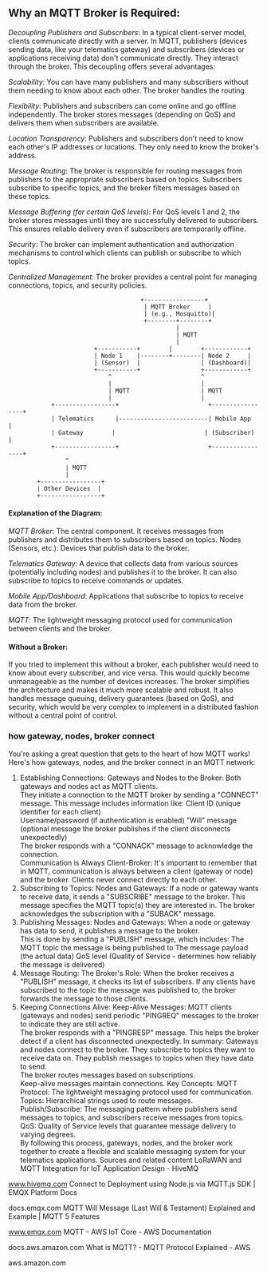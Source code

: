 
## Why an MQTT Broker is Required:
*Decoupling Publishers and Subscribers*: In a typical client-server model, clients communicate directly with a server. In MQTT, publishers (devices sending data, like your telematics gateway) and subscribers (devices or applications receiving data) don't communicate directly. They interact through the broker. This decoupling offers several advantages:

*Scalability*: You can have many publishers and many subscribers without them needing to know about each other. The broker handles the routing.

*Flexibility*: Publishers and subscribers can come online and go offline independently. The broker stores messages (depending on QoS) and delivers them when subscribers are available.

*Location Transparency*: Publishers and subscribers don't need to know each other's IP addresses or locations. They only need to know the broker's address.

*Message Routing*: The broker is responsible for routing messages from publishers to the appropriate subscribers based on topics. Subscribers subscribe to specific topics, and the broker filters messages based on these topics.

*Message Buffering (for certain QoS levels)*: For QoS levels 1 and 2, the broker stores messages until they are successfully delivered to subscribers. This ensures reliable delivery even if subscribers are temporarily offline.

*Security*: The broker can implement authentication and authorization mechanisms to control which clients can publish or subscribe to which topics.

*Centralized Management*: The broker provides a central point for managing connections, topics, and security policies.

```Diagram:
                                     +-----------------+
                                      | MQTT Broker     |
                                      | (e.g., Mosquitto)|
                                      +--------+--------+
                                               |
                                               | MQTT
                                               |
                        +-----------+        |        +------------+
                        | Node 1    |--------+--------| Node 2     |
                        | (Sensor)  |                 | (Dashboard)|
                        +-----------+                 +------------+
                            ^                         ^
                            |                         |
                            | MQTT                    | MQTT
                            |                         |
            +-----------------+                         +-----------------+
            | Telematics      |-------------------------| Mobile App     |
            | Gateway        |                         | (Subscriber)    |
            +-----------------+                         +-----------------+
                ^
                | MQTT
                |
        +-----------------+
        | Other Devices  |
        +-----------------+
```

#### Explanation of the Diagram:
*MQTT Broker*: The central component. It receives messages from publishers and distributes them to subscribers based on topics.
Nodes (Sensors, etc.): Devices that publish data to the broker.

*Telematics Gateway*: A device that collects data from various sources (potentially including nodes) and publishes it to the broker. It can also subscribe to topics to receive commands or updates.

*Mobile App/Dashboard*: Applications that subscribe to topics to receive data from the broker.

*MQTT*: The lightweight messaging protocol used for communication between clients and the broker.

#### Without a Broker:
If you tried to implement this without a broker, each publisher would need to know about every subscriber, and vice versa. This would quickly become unmanageable as the number of devices increases. The broker simplifies the architecture and makes it much more scalable and robust. It also handles message queuing, delivery guarantees (based on QoS), and security, which would be very complex to implement in a distributed fashion without a central point of control.

### how gateway, nodes, broker connect
You're asking a great question that gets to the heart of how MQTT works! Here's how gateways, nodes, and the broker connect in an MQTT network:
1. Establishing Connections:
Gateways and Nodes to the Broker:
Both gateways and nodes act as MQTT clients.  
They initiate a connection to the MQTT broker by sending a "CONNECT" message.
This message includes information like:
Client ID (unique identifier for each client)  
Username/password (if authentication is enabled)
"Will" message (optional message the broker publishes if the client disconnects unexpectedly)  
The broker responds with a "CONNACK" message to acknowledge the connection.  
Communication is Always Client-Broker:
It's important to remember that in MQTT, communication is always between a client (gateway or node) and the broker. Clients never connect directly to each other.  
2. Subscribing to Topics:
Nodes and Gateways:
If a node or gateway wants to receive data, it sends a "SUBSCRIBE" message to the broker.
This message specifies the MQTT topic(s) they are interested in.
The broker acknowledges the subscription with a "SUBACK" message.
3. Publishing Messages:
Nodes and Gateways:
When a node or gateway has data to send, it publishes a message to the broker.  
This is done by sending a "PUBLISH" message, which includes:
The MQTT topic the message is being published to
The message payload (the actual data)
QoS level (Quality of Service - determines how reliably the message is delivered)  
4. Message Routing:
The Broker's Role:
When the broker receives a "PUBLISH" message, it checks its list of subscribers.
If any clients have subscribed to the topic the message was published to, the broker forwards the message to those clients.  
5. Keeping Connections Alive:
Keep-Alive Messages:
MQTT clients (gateways and nodes) send periodic "PINGREQ" messages to the broker to indicate they are still active.  
The broker responds with a "PINGRESP" message.
This helps the broker detect if a client has disconnected unexpectedly.
In summary:
Gateways and nodes connect to the broker.
They subscribe to topics they want to receive data on.
They publish messages to topics when they have data to send.  
The broker routes messages based on subscriptions.  
Keep-alive messages maintain connections.
Key Concepts:
MQTT Protocol: The lightweight messaging protocol used for communication.  
Topics: Hierarchical strings used to route messages.  
Publish/Subscribe: The messaging pattern where publishers send messages to topics, and subscribers receive messages from topics.  
QoS: Quality of Service levels that guarantee message delivery to varying degrees.  
By following this process, gateways, nodes, and the broker work together to create a flexible and scalable messaging system for your telematics applications.
Sources and related content
LoRaWAN and MQTT Integration for IoT Application Design - HiveMQ

www.hivemq.com
Connect to Deployment using Node.js via MQTT.js SDK | EMQX Platform Docs

docs.emqx.com
MQTT Will Message (Last Will & Testament) Explained and Example | MQTT 5 Features

www.emqx.com
MQTT - AWS IoT Core - AWS Documentation

docs.aws.amazon.com
What is MQTT? - MQTT Protocol Explained - AWS

aws.amazon.com
